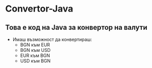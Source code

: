 # Convertor-Java

## Това е код на Java за конвертор на валути
- Имаш възможност да конвертираш:
  - BGN към EUR
  - BGN към USD
  - EUR към BGN
  - USD към BGN
